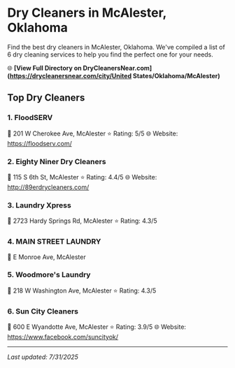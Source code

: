 # Dry Cleaners in McAlester, Oklahoma

Find the best dry cleaners in McAlester, Oklahoma. We've compiled a list of 6 dry cleaning services to help you find the perfect one for your needs.

🌐 **[View Full Directory on DryCleanersNear.com](https://drycleanersnear.com/city/United States/Oklahoma/McAlester)**

## Top Dry Cleaners

### 1. FloodSERV
📍 201 W Cherokee Ave, McAlester
⭐ Rating: 5/5
🌐 Website: https://floodserv.com/

### 2. Eighty Niner Dry Cleaners
📍 115 S 6th St, McAlester
⭐ Rating: 4.4/5
🌐 Website: http://89erdrycleaners.com/

### 3. Laundry Xpress
📍 2723 Hardy Springs Rd, McAlester
⭐ Rating: 4.3/5

### 4. MAIN STREET LAUNDRY
📍 E Monroe Ave, McAlester

### 5. Woodmore's Laundry
📍 218 W Washington Ave, McAlester
⭐ Rating: 4.3/5

### 6. Sun City Cleaners
📍 600 E Wyandotte Ave, McAlester
⭐ Rating: 3.9/5
🌐 Website: https://www.facebook.com/suncityok/


---

*Last updated: 7/31/2025*
